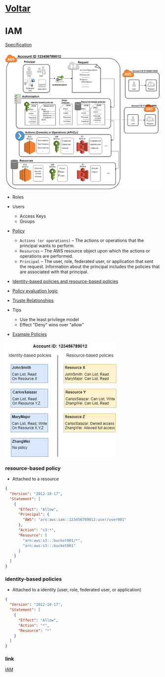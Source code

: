 # [Voltar](../README.md)

# IAM
[Specification](https://docs.aws.amazon.com/IAM/latest/UserGuide/intro-structure.html)

![IAM](img/iam.png)

- Roles
- Users
  - Access Keys
  - Groups
- [Policy](https://docs.aws.amazon.com/IAM/latest/UserGuide/reference_policies_evaluation-logic.html)
  - `Actions (or operations)` – The actions or operations that the principal wants to perform.
  - `Resources` – The AWS resource object upon which the actions or operations are performed.
  - `Principal` – The user, role, federated user, or application that sent the request. Information about the principal includes the policies that are associated with that principal. 
- [Identity-based policies and resource-based policies](https://docs.aws.amazon.com/IAM/latest/UserGuide/access_policies_identity-vs-resource.html)
- [Policy evaluation logic](https://docs.aws.amazon.com/IAM/latest/UserGuide/reference_policies_evaluation-logic.html)
- [Truste Relationships](https://youtu.be/_ZCTvmaPgao?t=1015)


- Tips
    - Use the least privilege model
    - Effect "Deny" wins over "allow"
- [Example Policies](https://docs.aws.amazon.com/IAM/latest/UserGuide/access_policies_examples.html)

![Types_of_Permissions](img/types_of_permissions.png)

### resource-based policy

- Attached to a resource 
```JSON
{
  "Version": "2012-10-17",
  "Statement": [
    {
      "Effect": "Allow",
      "Principal": {
        "AWS": "arn:aws:iam::123456789012:user/user001"
      },
      "Action": "s3:*",
      "Resource": [
        "arn:aws:s3:::bucket001/*",
        "arn:aws:s3:::bucket001"
      ]
    }
  ]
}
```


###  identity-based policies

- Attached to a identity (user, role, federated user, or application)
```JSON
{
  "Version": "2012-10-17",
  "Statement": [
    {
      "Effect": "Allow",
      "Action": "*",
      "Resource": "*"
    }
  ]
}
```


### link
[IAM](https://www.youtube.com/watch?v=_ZCTvmaPgao)
